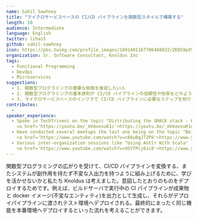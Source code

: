 ```yaml
---
name: Sahil Sawhney
title: "マイクロサービスベースの CI/CD パイプラインを関数型スタイルで構築する"
length: 10
audience: Intermediate
language: English
twitter: lihas5
github: sahil-sawhney
icon: https://pbs.twimg.com/profile_images/1091401167706488832/ZKQS9pXS_400x400.jpg
organization: Sr. Software Consultant, Knoldus Inc
tags:
  - Functional Programming
  - DevOps
  - Microservices
suggestions:
  - 1. 関数型プログラミングの重要な側面を復習したい人
  - 2. 関数型プログラミングの基本原則が CI/CD パイプラインの信頼性や効率をどのように高めるか理解したい人
  - 3. マイクロサービスベースのインフラで CI/CD パイプラインに必要なステップを知りたいエンジニア
contributes:
  - 
speaker_experience:
  - Spoke in TechTriveni on the topic "Distributing the SMACK stack - Kubernetes VS DCOS"
    <a href='https://youtu.be/_mVmxosuK1c'>https://youtu.be/_mVmxosuK1c</a>
  - Have conducted several meetups the last one being on the topic "Being Stateful In Kubernetes"
    <a href='https://www.youtube.com/watch?v=c66uBgJ72P8'>https://www.youtube.com/watch?v=c66uBgJ72P8</a>
  - Various inter-organization sessions like "Using Antlr With Scala"
    <a href='https://www.youtube.com/watch?v=9SYTPcj6ic8'>https://www.youtube.com/watch?v=9SYTPcj6ic8</a>
---
```

関数型プログラミングの広がりを受けて、CI/CD パイプラインを変換する、またシステムが副作用を持たず不変な入出力を持つように組み上げるために、学びを活かせないかと私たち Knoldus は考えました。意図したとおりのものをデプロイするためです。例えば、ビルドサーバで実行中の CI パイプラインが成果物と docker イメージ(不変なエンティティ)を出力として生成し、それらがデプロイパイプラインに渡されテスト環境へデプロイされる。最終的にまったく同じ機能を本番環境へデプロイするといった流れを考えることができます。
